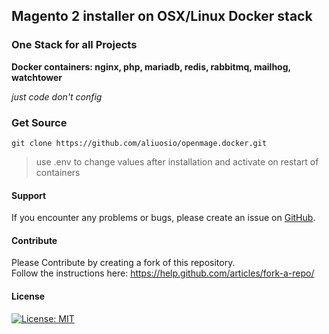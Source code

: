 ## Magento 2 installer on OSX/Linux Docker stack 
### One Stack for all Projects
**Docker containers: nginx, php, mariadb, redis, rabbitmq, mailhog, watchtower**

*just code don't config*

### Get Source

    git clone https://github.com/aliuosio/openmage.docker.git

> use .env to change values after installation and activate on restart of containers 

#### Support
If you encounter any problems or bugs, please create an issue on [GitHub](https://github.com/aliuosio/openmage.docker/issues).

#### Contribute
Please Contribute by creating a fork of this repository.  
Follow the instructions here: https://help.github.com/articles/fork-a-repo/

#### License
[![License: MIT](https://img.shields.io/badge/License-MIT-yellow.svg)](https://openng.de/source.org/licenses/MIT)
